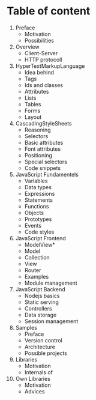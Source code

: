 # Table of content

1. Preface
    * Motivation
    * Possibilities
2. Overview
    * Client-Server
    * HTTP protocoll
3. HyperTextMarkupLanguage
    * Idea behind
    * Tags
    * Ids and classes
    * Attributes
    * Lists
    * Tables
    * Forms
    * Layout
4. CascadingStyleSheets
    * Reasoning
    * Selectors
    * Basic attributes
    * Font attributes
    * Positioning
    * Special selectors
    * Code snippets
5. JavaScript Fundamentels
    * Variables
    * Data types
    * Expressions
    * Statements
    * Functions
    * Objects
    * Prototypes
    * Events
    * Code styles
6. JavaScript Frontend
    * ModelView*
    * Model
    * Collection
    * View
    * Router
    * Examples
    * Module management
7. JavaScript Backend
    * Nodejs basics
    * Static serving
    * Controllers
    * Data storage
    * Session management
8. Samples
    * Preface
    * Version control
    * Architecture
    * Possible projects
9. Libraries
    * Motivation
    * Internals of
10. Own Libraries
    * Motivation
    * Advices